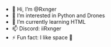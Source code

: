 - 👋 Hi, I’m @Rxnger
- 👀 I’m interested in Python and Drones
- 🌱 I’m currently learning HTML
- 📫 Discord: iiRxnger
- ⚡ Fun fact: I like space 🚀

